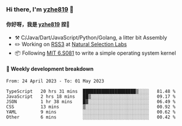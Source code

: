 ### Hi there, I'm [yzhe819](https://github.com/yzhe819) 👋

#### 你好呀，我是 [yzhe819](https://github.com/yzhe819) 捏👋

- :hammer_and_pick: C/Java/Dart/JavaScript/Python/Golang, a litter bit Assembly
- :pencil2: Working on [RSS3](https://github.com/NaturalSelectionLabs/RSS3) at [Natural Selection Labs](https://github.com/NaturalSelectionLabs)
- 📦 Following [MIT 6.S081](https://pdos.csail.mit.edu/6.S081/2020/) to write a simple operating system kernel



#### 📝 Weekly development breakdown

<!--START_SECTION:waka-->

```text
From: 24 April 2023 - To: 01 May 2023

TypeScript   20 hrs 31 mins  ████████████████████▒░░░░   81.48 %
JavaScript   2 hrs 18 mins   ██▒░░░░░░░░░░░░░░░░░░░░░░   09.17 %
JSON         1 hr 38 mins    █▓░░░░░░░░░░░░░░░░░░░░░░░   06.49 %
CSS          13 mins         ▒░░░░░░░░░░░░░░░░░░░░░░░░   00.92 %
YAML         9 mins          ░░░░░░░░░░░░░░░░░░░░░░░░░   00.62 %
Other        6 mins          ░░░░░░░░░░░░░░░░░░░░░░░░░   00.42 %
```

<!--END_SECTION:waka-->



